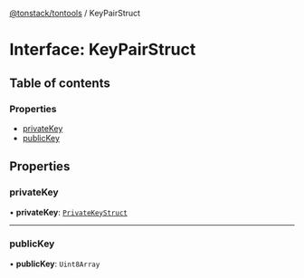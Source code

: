 [@tonstack/tontools](../README.md) / KeyPairStruct

# Interface: KeyPairStruct

## Table of contents

### Properties

- [privateKey](KeyPairStruct.md#privatekey)
- [publicKey](KeyPairStruct.md#publickey)

## Properties

### privateKey

• **privateKey**: [`PrivateKeyStruct`](PrivateKeyStruct.md)

___

### publicKey

• **publicKey**: `Uint8Array`
